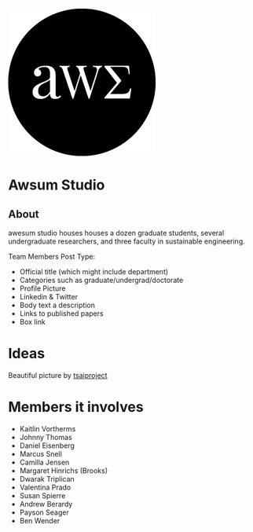 ![awsum logo](theme/img/awe-logo.png)
# Awsum Studio

## About

awesum studio houses houses a dozen graduate students, several undergraduate researchers, and three faculty in sustainable engineering.

Team Members Post Type:
- Official title (which might include department)
- Categories such as graduate/undergrad/doctorate
- Profile Picture
- Linkedin & Twitter
- Body text a description
- Links to published papers
- Box link

# Ideas
Beautiful picture by [tsaiproject](https://www.flickr.com/photos/tsaiproject/7805788840)

# Members it involves

- Kaitlin Vortherms
- Johnny Thomas
- Daniel Eisenberg
- Marcus Snell
- Camilla Jensen
- Margaret Hinrichs (Brooks)
- Dwarak Triplican
- Valentina Prado
- Susan Spierre
- Andrew Berardy
- Payson Seager
- Ben Wender